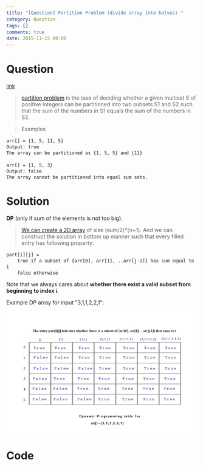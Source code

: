 ```yaml
---
title: "[Question] Partition Problem (divide array into halves) "
category: Question
tags: []
comments: true
date: 2015-11-15 00:00
---
```



# Question

[link](http://www.geeksforgeeks.org/dynamic-programming-set-18-partition-problem/)

> [partition problem](https://en.wikipedia.org/wiki/Partition_problem) is the task of deciding whether a given multiset S of positive integers can be partitioned into two subsets S1 and S2 such that the sum of the numbers in S1 equals the sum of the numbers in S2.

> Examples

    arr[] = {1, 5, 11, 5}
    Output: true
    The array can be partitioned as {1, 5, 5} and {11}

    arr[] = {1, 5, 3}
    Output: false
    The array cannot be partitioned into equal sum sets.

# Solution

**DP** (only if sum of the elements is not too big).

> [We can create a 2D array](http://www.geeksforgeeks.org/dynamic-programming-set-18-partition-problem/) of size (sum/2)\*(n+1). And we can construct the solution in bottom up manner such that every filled entry has following property:

    part[i][j] =
        true if a subset of {arr[0], arr[1], ..arr[j-1]} has sum equal to i
        false otherwise

Note that we always cares about **whether there exist a valid subset from beginning to index i**.

Example DP array for input "3,1,1,2,2,1":

![](/images/partition-problem-dp.jpg)

# Code
